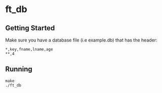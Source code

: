 # ft_db

## Getting Started

Make sure you have a database file (i.e example.db) that has the header:

```
*,key,fname,lname,age
**,4
```

## Running

```
make
./ft_db
```
